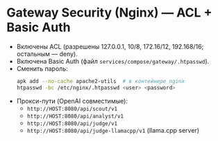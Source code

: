 
# Gateway Security (Nginx) — ACL + Basic Auth

- Включены ACL (разрешены 127.0.0.1, 10/8, 172.16/12, 192.168/16; остальным — deny).
- Включена Basic Auth (файл `services/compose/gateway/.htpasswd`).
- Сменить пароль:
  ```bash
  apk add --no-cache apache2-utils  # в контейнере nginx
  htpasswd -bc /etc/nginx/.htpasswd <user> <password>
  ```
- Прокси-пути (OpenAI совместимые):
  - `http://HOST:8080/api/scout/v1`
  - `http://HOST:8080/api/analyst/v1`
  - `http://HOST:8080/api/judge/v1`
  - `http://HOST:8080/api/judge-llamacpp/v1` (llama.cpp server)
